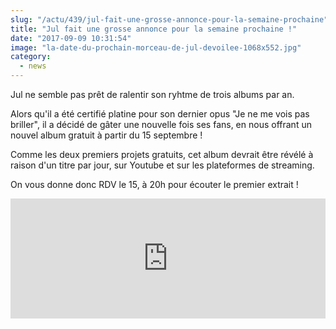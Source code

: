 ```yaml
--- 
slug: "/actu/439/jul-fait-une-grosse-annonce-pour-la-semaine-prochaine"
title: "Jul fait une grosse annonce pour la semaine prochaine !"
date: "2017-09-09 10:31:54"
image: "la-date-du-prochain-morceau-de-jul-devoilee-1068x552.jpg"
category:
  - news
---
```

<p>Jul ne semble pas prêt de ralentir son ryhtme de trois albums par an.</p>

<p>Alors qu'il a été certifié platine pour son dernier opus "Je ne me vois pas briller", il a décidé de gâter une nouvelle fois ses fans, en nous offrant un nouvel album gratuit à partir du 15 septembre !</p>

<p>Comme les deux premiers projets gratuits, cet album devrait être révélé à raison d'un titre par jour, sur Youtube et sur les plateformes de streaming.</p>

<p>On vous donne donc RDV le 15, à 20h pour écouter le premier extrait !</p>
<iframe src="https://www.facebook.com/plugins/post.php?href=https%3A%2F%2Fwww.facebook.com%2FjulOfficial%2Fposts%2F1194828583952522&width=500" width="100%" height="192" style="border:none;overflow:hidden" scrolling="no" frameborder="0" allowTransparency="true"></iframe>